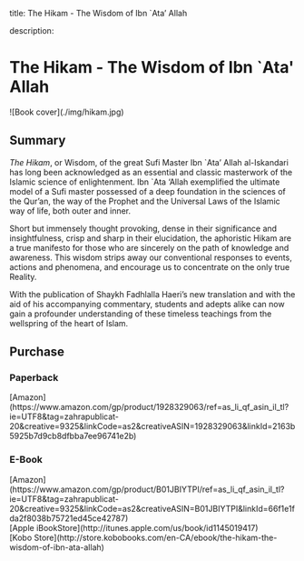 title: The Hikam - The Wisdom of Ibn `Ata’ Allah

description:

# The Hikam - The Wisdom of Ibn `Ata' Allah

<div markdown="1" class="cover-image">
![Book cover](./img/hikam.jpg)
</div>

## Summary

_The Hikam_, or Wisdom, of the great Sufi Master Ibn \`Ata’ Allah al-Iskandari has long been acknowledged as an essential and classic masterwork of the Islamic science of enlightenment. Ibn `Ata ‘Allah exemplified the ultimate model of a Sufi master possessed of a deep foundation in the sciences of the Qur’an, the way of the Prophet and the Universal Laws of the Islamic way of life, both outer and inner.

Short but immensely thought provoking, dense in their significance and insightfulness, crisp and sharp in their elucidation, the aphoristic Hikam are a true manifesto for those who are sincerely on the path of knowledge and awareness. This wisdom strips away our conventional responses to events, actions and phenomena, and encourage us to concentrate on the only true Reality.

With the publication of Shaykh Fadhlalla Haeri’s new translation and with the aid of his accompanying commentary, students and adepts alike can now gain a profounder understanding of these timeless teachings from the wellspring of the heart of Islam.

## Purchase

### Paperback

<div markdown="3" class="purchase-link">
[Amazon](https://www.amazon.com/gp/product/1928329063/ref=as_li_qf_asin_il_tl?ie=UTF8&tag=zahrapublicat-20&creative=9325&linkCode=as2&creativeASIN=1928329063&linkId=2163b5925b7d9cb8dfbba7ee96741e2b)
</div>

### E-Book

<div markdown="3" class="purchase-link">
[Amazon](https://www.amazon.com/gp/product/B01JBIYTPI/ref=as_li_qf_asin_il_tl?ie=UTF8&tag=zahrapublicat-20&creative=9325&linkCode=as2&creativeASIN=B01JBIYTPI&linkId=66f1e1fda2f8038b75721ed45ce42787)
</div>

<div markdown="3" class="purchase-link">
[Apple iBookStore](http://itunes.apple.com/us/book/id1145019417)
</div>

<div markdown="3" class="purchase-link">
[Kobo Store](http://store.kobobooks.com/en-CA/ebook/the-hikam-the-wisdom-of-ibn-ata-allah)
</div>

